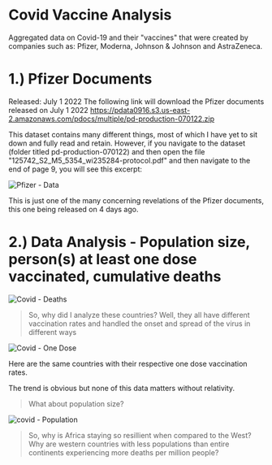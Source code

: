 # Covid Vaccine Analysis
Aggregated data on Covid-19 and their "vaccines" that were created by companies such as: Pfizer, Moderna, Johnson &amp; Johnson and AstraZeneca. 

# 1.) Pfizer Documents
  Released: July 1 2022
    The following link will download the Pfizer documents released on July 1 2022
      https://pdata0916.s3.us-east-2.amazonaws.com/pdocs/multiple/pd-production-070122.zip
    
This dataset contains many different things, most of which I have yet to sit down and fully read and retain. However, if you navigate to the dataset (folder titled pd-production-070122) and then open the file "125742_S2_M5_5354_wi235284-protocol.pdf" and then navigate to the end of page 9, you will see this excerpt:
  
![Pfizer - Data](https://user-images.githubusercontent.com/101907663/177396118-e316d67c-fb4a-4c03-87df-dd2311799625.png)

This is just one of the many concerning revelations of the Pfizer documents, this one being released on 4 days ago.

# 2.) Data Analysis - Population size, person(s) at least one dose vaccinated, cumulative deaths

![Covid - Deaths](https://user-images.githubusercontent.com/101907663/177395366-bb5253ff-5f9a-4aa5-a06b-b0210f932812.png)

> So, why did I analyze these countries? 
Well, they all have different vaccination rates and handled the onset and spread of the virus in different ways

![Covid - One Dose](https://user-images.githubusercontent.com/101907663/177395397-94e33976-5960-46a8-aec0-7f3c1bdf95b3.png)

Here are the same countries with their respective one dose vaccination rates.

The trend is obvious but none of this data matters without relativity.

> What about population size?

![covid - Population](https://user-images.githubusercontent.com/101907663/177395418-092afca5-7487-4f55-8425-d01645b08529.png)

> So, why is Africa staying so resillient when compared to the West? Why are western countries with less populations than entire continents experiencing more deaths per million people?


